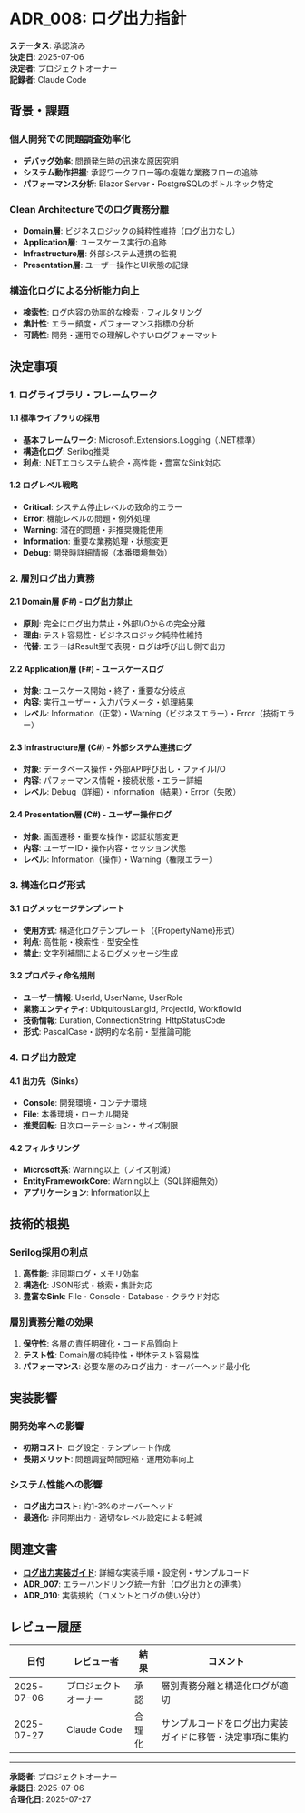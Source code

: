 # ADR_008: ログ出力指針

**ステータス**: 承認済み  
**決定日**: 2025-07-06  
**決定者**: プロジェクトオーナー  
**記録者**: Claude Code  

## 背景・課題

### 個人開発での問題調査効率化
- **デバッグ効率**: 問題発生時の迅速な原因究明
- **システム動作把握**: 承認ワークフロー等の複雑な業務フローの追跡
- **パフォーマンス分析**: Blazor Server・PostgreSQLのボトルネック特定

### Clean Architectureでのログ責務分離
- **Domain層**: ビジネスロジックの純粋性維持（ログ出力なし）
- **Application層**: ユースケース実行の追跡
- **Infrastructure層**: 外部システム連携の監視
- **Presentation層**: ユーザー操作とUI状態の記録

### 構造化ログによる分析能力向上
- **検索性**: ログ内容の効率的な検索・フィルタリング
- **集計性**: エラー頻度・パフォーマンス指標の分析
- **可読性**: 開発・運用での理解しやすいログフォーマット

## 決定事項

### 1. ログライブラリ・フレームワーク

#### 1.1 標準ライブラリの採用
- **基本フレームワーク**: Microsoft.Extensions.Logging（.NET標準）
- **構造化ログ**: Serilog推奨
- **利点**: .NETエコシステム統合・高性能・豊富なSink対応

#### 1.2 ログレベル戦略
- **Critical**: システム停止レベルの致命的エラー
- **Error**: 機能レベルの問題・例外処理
- **Warning**: 潜在的問題・非推奨機能使用
- **Information**: 重要な業務処理・状態変更
- **Debug**: 開発時詳細情報（本番環境無効）

### 2. 層別ログ出力責務

#### 2.1 Domain層 (F#) - ログ出力禁止
- **原則**: 完全にログ出力禁止・外部I/Oからの完全分離
- **理由**: テスト容易性・ビジネスロジック純粋性維持
- **代替**: エラーはResult型で表現・ログは呼び出し側で出力

#### 2.2 Application層 (F#) - ユースケースログ
- **対象**: ユースケース開始・終了・重要な分岐点
- **内容**: 実行ユーザー・入力パラメータ・処理結果
- **レベル**: Information（正常）・Warning（ビジネスエラー）・Error（技術エラー）

#### 2.3 Infrastructure層 (C#) - 外部システム連携ログ
- **対象**: データベース操作・外部API呼び出し・ファイルI/O
- **内容**: パフォーマンス情報・接続状態・エラー詳細
- **レベル**: Debug（詳細）・Information（結果）・Error（失敗）

#### 2.4 Presentation層 (C#) - ユーザー操作ログ
- **対象**: 画面遷移・重要な操作・認証状態変更
- **内容**: ユーザーID・操作内容・セッション状態
- **レベル**: Information（操作）・Warning（権限エラー）

### 3. 構造化ログ形式

#### 3.1 ログメッセージテンプレート
- **使用方式**: 構造化ログテンプレート（{PropertyName}形式）
- **利点**: 高性能・検索性・型安全性
- **禁止**: 文字列補間によるログメッセージ生成

#### 3.2 プロパティ命名規則
- **ユーザー情報**: UserId, UserName, UserRole
- **業務エンティティ**: UbiquitousLangId, ProjectId, WorkflowId
- **技術情報**: Duration, ConnectionString, HttpStatusCode
- **形式**: PascalCase・説明的な名前・型推論可能

### 4. ログ出力設定

#### 4.1 出力先（Sinks）
- **Console**: 開発環境・コンテナ環境
- **File**: 本番環境・ローカル開発
- **推奨回転**: 日次ローテーション・サイズ制限

#### 4.2 フィルタリング
- **Microsoft系**: Warning以上（ノイズ削減）
- **EntityFrameworkCore**: Warning以上（SQL詳細無効）
- **アプリケーション**: Information以上

## 技術的根拠

### Serilog採用の利点
1. **高性能**: 非同期ログ・メモリ効率
2. **構造化**: JSON形式・検索・集計対応
3. **豊富なSink**: File・Console・Database・クラウド対応

### 層別責務分離の効果
1. **保守性**: 各層の責任明確化・コード品質向上
2. **テスト性**: Domain層の純粋性・単体テスト容易性
3. **パフォーマンス**: 必要な層のみログ出力・オーバーヘッド最小化

## 実装影響

### 開発効率への影響
- **初期コスト**: ログ設定・テンプレート作成
- **長期メリット**: 問題調査時間短縮・運用効率向上

### システム性能への影響
- **ログ出力コスト**: 約1-3%のオーバーヘッド
- **最適化**: 非同期出力・適切なレベル設定による軽減

## 関連文書

- **[ログ出力実装ガイド](/Doc/08_Organization/Rules/ログ出力実装ガイド.md)**: 詳細な実装手順・設定例・サンプルコード
- **ADR_007**: エラーハンドリング統一方針（ログ出力との連携）
- **ADR_010**: 実装規約（コメントとログの使い分け）

## レビュー履歴

| 日付 | レビュー者 | 結果 | コメント |
|------|------------|------|----------|
| 2025-07-06 | プロジェクトオーナー | 承認 | 層別責務分離と構造化ログが適切 |
| 2025-07-27 | Claude Code | 合理化 | サンプルコードをログ出力実装ガイドに移管・決定事項に集約 |

---

**承認者**: プロジェクトオーナー  
**承認日**: 2025-07-06  
**合理化日**: 2025-07-27